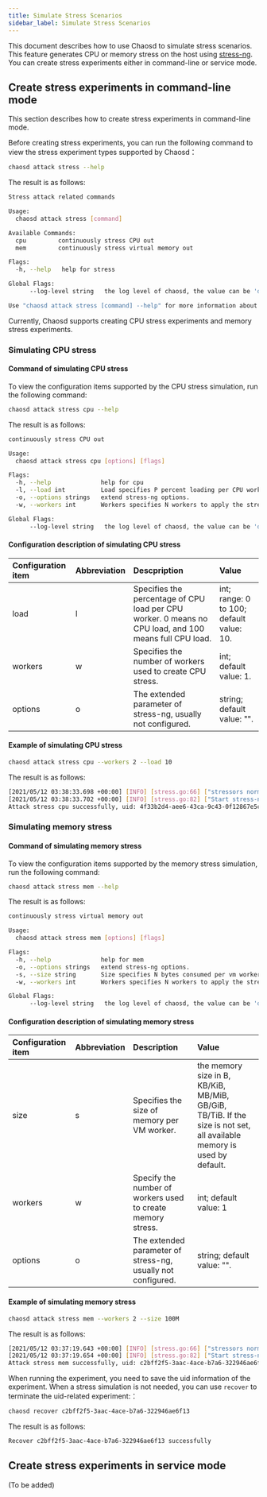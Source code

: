 ```yaml
---
title: Simulate Stress Scenarios
sidebar_label: Simulate Stress Scenarios
---
```


This document describes how to use Chaosd to simulate stress scenarios. This feature generates CPU or memory stress on the host using [stress-ng](https://wiki.ubuntu.com/Kernel/Reference/stress-ng). You can create stress experiments either in command-line or service mode.

## Create stress experiments in command-line mode

This section describes how to create stress experiments in command-line mode.

Before creating stress experiments, you can run the following command to view the stress experiment types supported by Chaosd：

```bash
chaosd attack stress --help
```

The result is as follows:

```bash
Stress attack related commands

Usage:
  chaosd attack stress [command]

Available Commands:
  cpu         continuously stress CPU out
  mem         continuously stress virtual memory out

Flags:
  -h, --help   help for stress

Global Flags:
      --log-level string   the log level of chaosd, the value can be 'debug', 'info', 'warn' and 'error'

Use "chaosd attack stress [command] --help" for more information about a command.
```

Currently, Chaosd supports creating CPU stress experiments and memory stress experiments.

### Simulating CPU stress

#### Command of simulating CPU stress

To view the configuration items supported by the CPU stress simulation, run the following command:

```bash
chaosd attack stress cpu --help
```

The result is as follows:

```bash
continuously stress CPU out

Usage:
  chaosd attack stress cpu [options] [flags]

Flags:
  -h, --help              help for cpu
  -l, --load int          Load specifies P percent loading per CPU worker. 0 is effectively a sleep (no load) and 100 is full loading. (default 10)
  -o, --options strings   extend stress-ng options.
  -w, --workers int       Workers specifies N workers to apply the stressor. (default 1)

Global Flags:
      --log-level string   the log level of chaosd, the value can be 'debug', 'info', 'warn' and 'error'
```

#### Configuration description of simulating CPU stress

| Configuration item | Abbreviation | Descpription                                                                                           | Value                                    |
| :----------------- | :----------- | :----------------------------------------------------------------------------------------------------- | :--------------------------------------- |
| load               | l            | Specifies the percentage of CPU load per CPU worker. 0 means no CPU load, and 100 means full CPU load. | int; range: 0 to 100; default value: 10. |
| workers            | w            | Specifies the number of workers used to create CPU stress.                                             | int; default value: 1.                   |
| options            | o            | The extended parameter of stress-ng, usually not configured.                                           | string; default value: "".               |

#### Example of simulating CPU stress

```bash
chaosd attack stress cpu --workers 2 --load 10
```

The result is as follows:

```bash
[2021/05/12 03:38:33.698 +00:00] [INFO] [stress.go:66] ["stressors normalize"] [arguments=" --cpu 2 --cpu-load 10"]
[2021/05/12 03:38:33.702 +00:00] [INFO] [stress.go:82] ["Start stress-ng process successfully"] [command="/usr/bin/stress-ng --cpu 2 --cpu-load 10"] [Pid=27483]
Attack stress cpu successfully, uid: 4f33b2d4-aee6-43ca-9c43-0f12867e5c9c
```

### Simulating memory stress

#### Command of simulating memory stress

To view the configuration items supported by the memory stress simulation, run the following command:

```bash
chaosd attack stress mem --help
```

The result is as follows:

```bash
continuously stress virtual memory out

Usage:
  chaosd attack stress mem [options] [flags]

Flags:
  -h, --help              help for mem
  -o, --options strings   extend stress-ng options.
  -s, --size string       Size specifies N bytes consumed per vm worker, default is the total available memory. One can specify the size as % of total available memory or in units of B, KB/KiB, MB/MiB, GB/GiB, TB/TiB..
  -w, --workers int       Workers specifies N workers to apply the stressor. (default 1)

Global Flags:
      --log-level string   the log level of chaosd, the value can be 'debug', 'info', 'warn' and 'error'
```

#### Configuration description of simulating memory stress

| Configuration item | Abbreviation | Description                                                  | Value                                                                                                                  |
| :----------------- | :----------- | :----------------------------------------------------------- | :--------------------------------------------------------------------------------------------------------------------- |
| size               | s            | Specifies the size of memory per VM worker.                  | the memory size in B, KB/KiB, MB/MiB, GB/GiB, TB/TiB. If the size is not set, all available memory is used by default. |
| workers            | w            | Specify the number of workers used to create memory stress.  | int; default value: 1                                                                                                  |
| options            | o            | The extended parameter of stress-ng, usually not configured. | string; default value: "".                                                                                             |

#### Example of simulating memory stress

```bash
chaosd attack stress mem --workers 2 --size 100M
```

The result is as follows:

```bash
[2021/05/12 03:37:19.643 +00:00] [INFO] [stress.go:66] ["stressors normalize"] [arguments=" --vm 2 --vm-keep --vm-bytes 100000000"]
[2021/05/12 03:37:19.654 +00:00] [INFO] [stress.go:82] ["Start stress-ng process successfully"] [command="/usr/bin/stress-ng --vm 2 --vm-keep --vm-bytes 100000000"] [Pid=26799]
Attack stress mem successfully, uid: c2bff2f5-3aac-4ace-b7a6-322946ae6f13
```

When running the experiment, you need to save the uid information of the experiment. When a stress simulation is not needed, you can use `recover` to terminate the uid-related experiment:：

```bash
chaosd recover c2bff2f5-3aac-4ace-b7a6-322946ae6f13
```

The result is as follows:

```bash
Recover c2bff2f5-3aac-4ace-b7a6-322946ae6f13 successfully
```

## Create stress experiments in service mode

(To be added)
